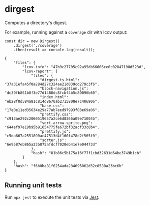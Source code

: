 # dirgest

Computes a directory's digest.

For example, running against a `coverage` dir with lcov output:

```
const dir = new Dirgest()
    .dirgest('./coverage')
    .then(result => console.log(result));

{
    "files": {
        "lcov.info": "47b9c27705c92a95db66606ce0c02847108d523d",
        "lcov-report": {
            "files": {
                "dirgest.ts.html": "37a31efa45f0a284d27c324ae21d039cd279c3f6",
                "block-navigation.js": "dc39fb861b8f3e77d1488dc8fcbf4b5c89096b60",
                "index.html": "eb28f0d584a81c814d8670ab2715808e7c406906",
                "base.css": "17e0e11ed35634e29a77ab7eed97993f03e69a06",
                "prettify.css": "c913ae292c2060519657a2ce6d8366a09e71004b",
                "sort-arrow-sprite.png": "644ef97e19b95b91654775fe672bf32acf33c8b4",
                "prettify.js": "c5da667a2551890ac47513d4f160f478d2f565f0",
                "sorter.js": "6e9587eb865a23b875afdcf7020eb41e7e04473d"
            },
            "hash": "81b86c5b175a16f77f1cbd32631d64be3749b1cb"
        }
    },
    "hash": "f6b0ba81f6254ada284095062d32c0588a23bc6b"
}
```

## Running unit tests

Run `npx jest` to execute the unit tests via [Jest](https://jestjs.io).
